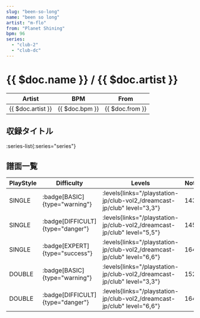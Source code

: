 ```yaml
---
slug: "been-so-long"
name: "been so long"
artist: "m-flo"
from: "Planet Shining"
bpm: 96
series:
  - "club-2"
  - "club-dc"
---
```


# {{ $doc.name }} / {{ $doc.artist }}

|Artist|BPM|From|
|------|---|----|
|{{ $doc.artist }}|{{ $doc.bpm }}|{{ $doc.from }}|

## 収録タイトル

:series-list{:series="series"}

## 譜面一覧

|PlayStyle|Difficulty|Levels|Notes|Movie|
|---------|----------|------|-----|-----|
|SINGLE| :badge[BASIC]{type="warning"}| :levels{links="/playstation-jp/club-vol2,/dreamcast-jp/club" level="3,3"}|143/0||
|SINGLE| :badge[DIFFICULT]{type="danger"}| :levels{links="/playstation-jp/club-vol2,/dreamcast-jp/club" level="5,5"}|145/0||
|SINGLE| :badge[EXPERT]{type="success"}| :levels{links="/playstation-jp/club-vol2,/dreamcast-jp/club" level="6,6"}|164/0||
|DOUBLE| :badge[BASIC]{type="warning"}| :levels{links="/playstation-jp/club-vol2,/dreamcast-jp/club" level="3,3"}|152/0||
|DOUBLE| :badge[DIFFICULT]{type="danger"}| :levels{links="/playstation-jp/club-vol2,/dreamcast-jp/club" level="6,6"}|164/0||

